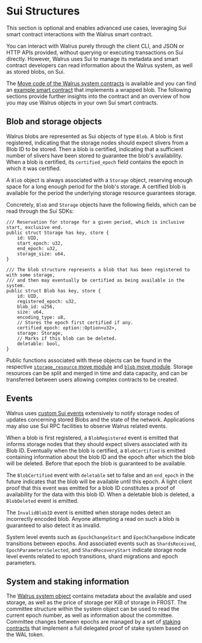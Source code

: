 # Sui Structures

This section is optional and enables advanced use cases, leveraging Sui smart contract interactions
with the Walrus smart contract.

You can interact with Walrus purely through the client CLI, and JSON or HTTP APIs provided, without
querying or executing transactions on Sui directly. However, Walrus uses Sui to manage its metadata
and smart contract developers can read information about the Walrus system, as well as stored blobs,
on Sui.

The
[Move code of the Walrus system contracts](https://github.com/MystenLabs/walrus/tree/main/contracts)
is available and you can find an
[example smart contract](https://github.com/MystenLabs/walrus/tree/main/docs/examples) that
implements a wrapped blob. The following sections provide further insights into the contract and an
overview of how you may use Walrus objects in your own Sui smart contracts.

## Blob and storage objects

Walrus blobs are represented as Sui objects of type `Blob`. A blob is first registered, indicating
that the storage nodes should expect slivers from a Blob ID to be stored. Then a blob is certified,
indicating that a sufficient number of slivers have been stored to guarantee the blob's
availability. When a blob is certified, its `certified_epoch` field contains the epoch in which it
was certified.

A `Blob` object is always associated with a `Storage` object, reserving enough space for
a long enough period for the blob's storage. A certified blob is available for the period the
underlying storage resource guarantees storage.

Concretely, `Blob` and `Storage` objects have the following fields, which can be read through the
Sui SDKs:

```move
/// Reservation for storage for a given period, which is inclusive start, exclusive end.
public struct Storage has key, store {
    id: UID,
    start_epoch: u32,
    end_epoch: u32,
    storage_size: u64,
}

/// The blob structure represents a blob that has been registered to with some storage,
/// and then may eventually be certified as being available in the system.
public struct Blob has key, store {
    id: UID,
    registered_epoch: u32,
    blob_id: u256,
    size: u64,
    encoding_type: u8,
    // Stores the epoch first certified if any.
    certified_epoch: option::Option<u32>,
    storage: Storage,
    // Marks if this blob can be deleted.
    deletable: bool,
}
```

Public functions associated with these objects can be found in the respective
[`storage_resource` move module](https://github.com/MystenLabs/walrus/tree/main/contracts/walrus/sources/system/storage_resource.move)
and [`blob` move module](https://github.com/MystenLabs/walrus/tree/main/contracts/walrus/sources/system/blob.move). Storage resources can be split and merged in time and data capacity, and can be
transferred between users allowing complex contracts to be created.

## Events

Walrus uses [custom Sui events](https://github.com/MystenLabs/walrus/blob/main/contracts/walrus/sources/system/events.move) extensively to notify storage nodes of updates concerning stored Blobs and
the state of the network. Applications may also use Sui RPC facilities to observe Walrus related
events.

When a blob is first registered, a `BlobRegistered` event is emitted that informs storage nodes
that they should expect slivers associated with its Blob ID. Eventually when the blob is
certified, a `BlobCertified` is emitted containing information about the blob ID and the epoch
after which the blob will be deleted. Before that epoch the blob is guaranteed to be available.

The `BlobCertified` event with `deletable` set to false and an `end_epoch` in the future indicates
that the blob will be available until this epoch. A light client proof that this event was emitted
for a blob ID constitutes a proof of availability for the data with this blob ID. When a deletable
blob is deleted, a `BlobDeleted` event is emitted.

The `InvalidBlobID` event is emitted when storage nodes detect an incorrectly encoded blob.
Anyone attempting a read on such a blob is guaranteed to also detect it as invalid.

System level events such as `EpochChangeStart` and `EpochChangeDone` indicate transitions
between epochs. And associated events such as `ShardsReceived`, `EpochParametersSelected`,
and `ShardRecoveryStart` indicate storage node level events related to epoch transitions,
shard migrations and epoch parameters.

## System and staking information

The [Walrus system object](https://github.com/MystenLabs/walrus/blob/main/contracts/walrus/sources/system/system_state_inner.move) contains metadata about the available and used storage, as well as the
price of storage per KiB of storage in FROST. The committee
structure within the system object can be used to read the current epoch number, as well as
information about the committee. Committee changes between epochs are managed by a set of
[staking contracts](https://github.com/MystenLabs/walrus/tree/main/contracts/walrus/sources/staking)
that implement a full delegated proof of stake system based on the WAL token.

<!-- TODO (#146): say more about staking contracts. -->
